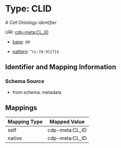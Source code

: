# Type: CLID




_A Cell Ontology identifier_



URI: [cdp-meta:CL_ID](metadataCL_ID)

* [base](https://w3id.org/linkml/base): str




* [pattern](https://w3id.org/linkml/pattern): `^CL:[0-9]{7}$`






## Identifier and Mapping Information







### Schema Source


* from schema: metadata




## Mappings

| Mapping Type | Mapped Value |
| ---  | ---  |
| self | cdp-meta:CL_ID |
| native | cdp-meta:CL_ID |
